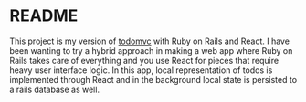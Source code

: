 # README
This project is my version of [todomvc](https://todomvc.com/) with Ruby on Rails and React. I have been wanting to try a hybrid approach in making a web app where Ruby on Rails takes care of everything and you use React for pieces that require heavy user interface logic. In this app, local representation of todos is implemented through React and in the background local state is persisted to a rails database as well.

